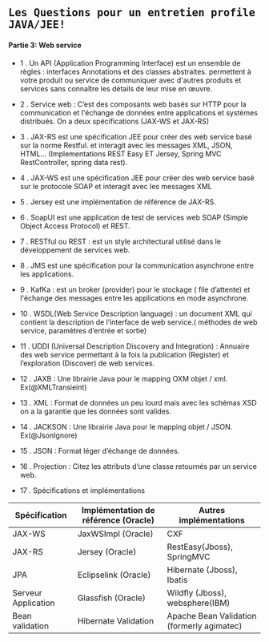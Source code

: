 ## <samp>Les Questions pour un entretien profile JAVA/JEE!</samp>

#### Partie 3: Web service

- 1 .	Un API (Application Programming Interface) est un ensemble de règles : interfaces Annotations et des classes abstraites. permettent à votre produit ou service de communiquer avec d'autres produits et services sans connaître les détails de leur mise en œuvre.

- 2 .	Service web : C’est des composants web basés sur HTTP pour la communication et l'échange de données entre applications et systèmes distribués. On a deux spécifications  (JAX-WS et JAX-RS)

- 3 .	JAX-RS est une spécification JEE pour créer des web service basé sur la norme Restful. et interagit avec les messages XML, JSON, HTML… 
(Implementations REST Easy ET Jersey, Spring MVC RestController, spring data rest).

- 4 .	JAX-WS est une spécification JEE pour créer des web service basé sur le protocole SOAP et interagit avec les messages XML

- 5 .	Jersey est une implémentation de référence de JAX-RS.

- 6 .	SoapUI est une application de test de services web SOAP (Simple Object Access Protocol)  et  REST.

- 7 .	RESTful  ou REST : est un style architectural utilisé dans le développement de services web.

- 8 .	JMS est une spécification pour la communication asynchrone entre les applications.

- 9 .	KafKa : est un broker (provider)  pour le stockage ( file d’attente)  et l'échange  des messages entre les applications en mode asynchrone.

- 10 . WSDL(Web Service Description language) : un document XML qui contient la description de l’interface de web service.( méthodes de web service, paramètres d’entrée et sortie)

- 11 . UDDI (Universal Description Discovery and Integration) : Annuaire des web service permettant à la fois la publication (Register) et l’exploration (Discover) de web services.

- 12 . JAXB : Une librairie Java pour le mapping OXM objet / xml.  Ex(@XMLTransieint)

- 13 . XML : Format de données un peu lourd mais avec les schémas XSD on a la garantie que les données sont valides.

- 14 . JACKSON : Une librairie Java pour le mapping objet / JSON. Ex(@JsonIgnore)

- 15 . JSON : Format léger d’échange de données. 

- 16 .	Projection : Citez les attributs d’une classe retournés par un service web.

- 17 .	Spécifications et implémentations

Spécification | Implémentation de référence (Oracle) | Autres implémentations 
--- | --- | --- 
JAX-WS | JaxWSImpl (Oracle) | CXF 
JAX-RS | Jersey (Oracle) | RestEasy(Jboss), SpringMVC 
JPA | Eclipselink (Oracle) | Hibernate (Jboss), Ibatis 
Serveur Application | Glassfish (Oracle) | Wildfly (Jboss), websphere(IBM) 
Bean validation | Hibernate Validation | Apache Bean Validation (formerly agimatec)

